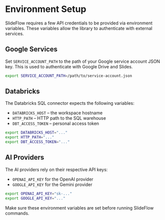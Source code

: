 # Environment Setup

SlideFlow requires a few API credentials to be provided via environment variables.
These variables allow the library to authenticate with external services.

## Google Services

Set `SERVICE_ACCOUNT_PATH` to the path of your Google service account JSON key.
This is used to authenticate with Google Drive and Slides.

```bash
export SERVICE_ACCOUNT_PATH=/path/to/service-account.json
```

## Databricks

The Databricks SQL connector expects the following variables:

- `DATABRICKS_HOST` – the workspace hostname
- `HTTP_PATH` – HTTP path to the SQL warehouse
- `DBT_ACCESS_TOKEN` – personal access token

```bash
export DATABRICKS_HOST="..."
export HTTP_PATH="..."
export DBT_ACCESS_TOKEN="..."
```

## AI Providers

The AI providers rely on their respective API keys:

- `OPENAI_API_KEY` for the OpenAI provider
- `GOOGLE_API_KEY` for the Gemini provider

```bash
export OPENAI_API_KEY="sk-..."
export GOOGLE_API_KEY="..."
```

Make sure these environment variables are set before running SlideFlow commands.

